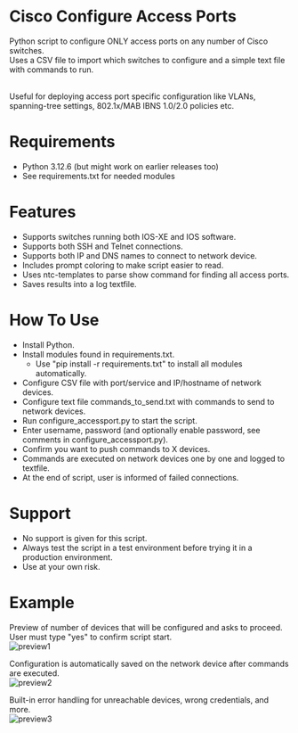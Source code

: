 # Cisco Configure Access Ports
Python script to configure ONLY access ports on any number of Cisco switches.<br> 
Uses a CSV file to import which switches to configure and a simple text file with commands to run.<br><br>

Useful for deploying access port specific configuration like VLANs, spanning-tree settings, 802.1x/MAB IBNS 1.0/2.0 policies etc.<br>

# Requirements
- Python 3.12.6 (but might work on earlier releases too)<br>
- See requirements.txt for needed modules<br>

# Features
- Supports switches running both IOS-XE and IOS software. 
- Supports both SSH and Telnet connections.
- Supports both IP and DNS names to connect to network device.
- Includes prompt coloring to make script easier to read.
- Uses ntc-templates to parse show command for finding all access ports.
- Saves results into a log textfile.

# How To Use
- Install Python.
- Install modules found in requirements.txt.
  - Use "pip install -r requirements.txt" to install all modules automatically.
- Configure CSV file with port/service and IP/hostname of network devices.
- Configure text file commands_to_send.txt with commands to send to network devices.
- Run configure_accessport.py to start the script.
- Enter username, password (and optionally enable password, see comments in configure_accessport.py).
- Confirm you want to push commands to X devices.
- Commands are executed on network devices one by one and logged to textfile.
- At the end of script, user is informed of failed connections.

# Support
- No support is given for this script.
- Always test the script in a test environment before trying it in a production environment. 
- Use at your own risk.

# Example

Preview of number of devices that will be configured and asks to proceed.
User must type "yes" to confirm script start.<br>
![preview1](https://github.com/user-attachments/assets/ce6e073e-10f9-490a-b96d-c22790c9fa10)

Configuration is automatically saved on the network device after commands are executed.<br>
![preview2](https://github.com/user-attachments/assets/b6de6f86-8031-4bb0-bb88-9a7b1ed60963)

Built-in error handling for unreachable devices, wrong credentials, and more.<br>
![preview3](https://github.com/user-attachments/assets/aaea0195-efba-4313-aa10-d64dab3c1867)



